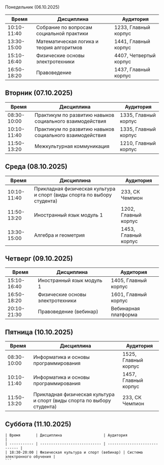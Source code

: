 
 Понедельник (06.10.2025)

| Время       | Дисциплина                               | Аудитория               |
| ----------- | ---------------------------------------- | ----------------------- |
| 10:10-11:40 | Собрание по вопросам социальной практики | 1233, Главный корпус    |
| 13:30-15:00 | Математическая логика и теория алгоритмов | 1441, Главный корпус    |
| 15:10-16:40 | Физические основы электротехники         | 4407, Четвертый корпус  |
| 16:50-18:20 | Правоведение                             | 1437, Главный корпус    |

## Вторник (07.10.2025)

| Время       | Дисциплина                                      | Аудитория            |
| ----------- | ----------------------------------------------- | -------------------- |
| 08:30-10:00 | Практикум по развитию навыков социального взаимодействия | 1335, Главный корпус |
| 10:10-11:40 | Практикум по развитию навыков социального взаимодействия | 1335, Главный корпус |
| 11:50-13:20 | Межкультурная коммуникация                      | 1210, Главный корпус |

## Среда (08.10.2025)

| Время       | Дисциплина                                                                                             | Аудитория         |
| ----------- | ------------------------------------------------------------------------------------------------------ | ----------------- |
| 10:10-11:40 | Прикладная физическая культура и спорт (виды спорта по выбору студента) | 233, СК Чемпион   |
| 11:50-13:20 | Иностранный язык модуль 1                                                                              | 1202, Главный корпус |
| 13:30-15:00 | Алгебра и геометрия                                                                                    | 1453, Главный корпус |

## Четверг (09.10.2025)

| Время       | Дисциплина                           | Аудитория               |
| ----------- | ------------------------------------ | ----------------------- |
| 15:10-16:40 | Иностранный язык модуль 1            | 1405, Главный корпус    |
| 16:50-18:20 | Физические основы электротехники     | 1601, Главный корпус    |
| 20:10-21:30 | Правоведение (вебинар)               | Вебинарная платформа    |

## Пятница (10.10.2025)

| Время       | Дисциплина                           | Аудитория               |
| ----------- | ------------------------------------ | ----------------------- |
| 08:30-10:00 | Информатика и основы программирования | 1525, Главный корпус    |
| 10:10-11:40 | Информатика и основы программирования | 1457, Главный корпус    |
| 11:50-13:20 | Прикладная физическая культура и спорт (виды спорта по выбору студента) | 233, СК Чемпион |

## Суббота (11.10.2025)
    
    | Время       | Дисциплина                   | Аудитория                     |
    | ----------- | ---------------------------- | ----------------------------- |
    | 18:30-20:00 | Физическая культура и спорт (вебинар) | Система электронного обучения |
    ```